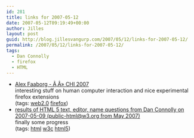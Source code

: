 ```yaml
---
id: 281
title: links for 2007-05-12
date: 2007-05-12T09:19:49+00:00
author: Jilles
layout: post
guid: http://blog.jillesvangurp.com/2007/05/12/links-for-2007-05-12/
permalink: /2007/05/12/links-for-2007-05-12/
tags:
  - Dan Connolly
  - firefox
  - HTML
---
```

<ul class="delicious">
	<li>
		<div class="delicious-link"><a href="http://blog.mozilla.com/faaborg/2007/05/09/chi-2007/">Alex Faaborg - Ã‚Â» CHI 2007</a></div>
		<div class="delicious-extended">interesting stuff on human computer interaction and nice experimental firefox extensions</div>
		<div class="delicious-tags">(tags: <a href="http://del.icio.us/jillesvangurp/web2.0">web2.0</a> <a href="http://del.icio.us/jillesvangurp/firefox">firefox</a>)</div>
	</li>
	<li>
		<div class="delicious-link"><a href="http://lists.w3.org/Archives/Public/public-html/2007May/0909.html">results of HTML 5 text, editor, name questions from Dan Connolly on 2007-05-09 (public-html@w3.org from May 2007)</a></div>
		<div class="delicious-extended">finally some progress</div>
		<div class="delicious-tags">(tags: <a href="http://del.icio.us/jillesvangurp/html">html</a> <a href="http://del.icio.us/jillesvangurp/w3c">w3c</a> <a href="http://del.icio.us/jillesvangurp/html5">html5</a>)</div>
	</li>
</ul>
